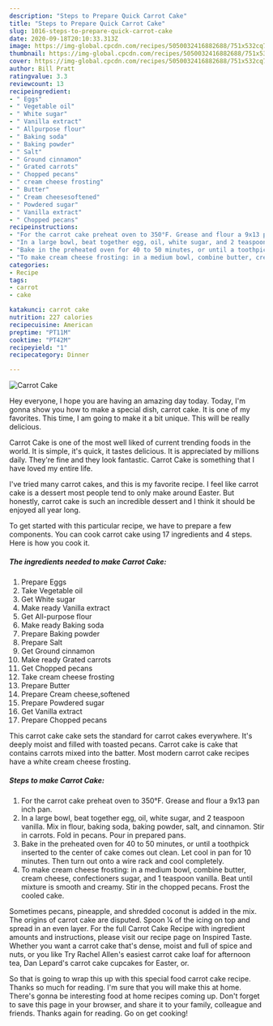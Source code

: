 ```yaml
---
description: "Steps to Prepare Quick Carrot Cake"
title: "Steps to Prepare Quick Carrot Cake"
slug: 1016-steps-to-prepare-quick-carrot-cake
date: 2020-09-18T20:10:33.313Z
image: https://img-global.cpcdn.com/recipes/5050032416882688/751x532cq70/carrot-cake-recipe-main-photo.jpg
thumbnail: https://img-global.cpcdn.com/recipes/5050032416882688/751x532cq70/carrot-cake-recipe-main-photo.jpg
cover: https://img-global.cpcdn.com/recipes/5050032416882688/751x532cq70/carrot-cake-recipe-main-photo.jpg
author: Bill Pratt
ratingvalue: 3.3
reviewcount: 13
recipeingredient:
- " Eggs"
- " Vegetable oil"
- " White sugar"
- " Vanilla extract"
- " Allpurpose flour"
- " Baking soda"
- " Baking powder"
- " Salt"
- " Ground cinnamon"
- " Grated carrots"
- " Chopped pecans"
- " cream cheese frosting"
- " Butter"
- " Cream cheesesoftened"
- " Powdered sugar"
- " Vanilla extract"
- " Chopped pecans"
recipeinstructions:
- "For the carrot cake preheat oven to 350°F. Grease and flour a 9x13 pan inch pan."
- "In a large bowl, beat together egg, oil, white sugar, and 2 teaspoon vanilla. Mix in flour, baking soda, baking powder, salt, and cinnamon. Stir in carrots. Fold in pecans. Pour in prepared pans."
- "Bake in the preheated oven for 40 to 50 minutes, or until a toothpick inserted to the center of cake comes out clean. Let cool in pan for 10 minutes. Then turn out onto a wire rack and cool completely."
- "To make cream cheese frosting: in a medium bowl, combine butter, cream cheese, confectioners sugar, and 1 teaspoon vanilla. Beat until mixture is smooth and creamy. Stir in the chopped pecans. Frost the cooled cake."
categories:
- Recipe
tags:
- carrot
- cake

katakunci: carrot cake 
nutrition: 227 calories
recipecuisine: American
preptime: "PT11M"
cooktime: "PT42M"
recipeyield: "1"
recipecategory: Dinner

---
```



![Carrot Cake](https://img-global.cpcdn.com/recipes/5050032416882688/751x532cq70/carrot-cake-recipe-main-photo.jpg)

Hey everyone, I hope you are having an amazing day today. Today, I'm gonna show you how to make a special dish, carrot cake. It is one of my favorites. This time, I am going to make it a bit unique. This will be really delicious.

Carrot Cake is one of the most well liked of current trending foods in the world. It is simple, it's quick, it tastes delicious. It is appreciated by millions daily. They're fine and they look fantastic. Carrot Cake is something that I have loved my entire life.

I&#39;ve tried many carrot cakes, and this is my favorite recipe. I feel like carrot cake is a dessert most people tend to only make around Easter. But honestly, carrot cake is such an incredible dessert and I think it should be enjoyed all year long.


To get started with this particular recipe, we have to prepare a few components. You can cook carrot cake using 17 ingredients and 4 steps. Here is how you cook it.

<!--inarticleads1-->

##### The ingredients needed to make Carrot Cake:

1. Prepare  Eggs
1. Take  Vegetable oil
1. Get  White sugar
1. Make ready  Vanilla extract
1. Get  All-purpose flour
1. Make ready  Baking soda
1. Prepare  Baking powder
1. Prepare  Salt
1. Get  Ground cinnamon
1. Make ready  Grated carrots
1. Get  Chopped pecans
1. Take  cream cheese frosting
1. Prepare  Butter
1. Prepare  Cream cheese,softened
1. Prepare  Powdered sugar
1. Get  Vanilla extract
1. Prepare  Chopped pecans


This carrot cake cake sets the standard for carrot cakes everywhere. It&#39;s deeply moist and filled with toasted pecans. Carrot cake is cake that contains carrots mixed into the batter. Most modern carrot cake recipes have a white cream cheese frosting. 

<!--inarticleads2-->

##### Steps to make Carrot Cake:

1. For the carrot cake preheat oven to 350°F. Grease and flour a 9x13 pan inch pan.
1. In a large bowl, beat together egg, oil, white sugar, and 2 teaspoon vanilla. Mix in flour, baking soda, baking powder, salt, and cinnamon. Stir in carrots. Fold in pecans. Pour in prepared pans.
1. Bake in the preheated oven for 40 to 50 minutes, or until a toothpick inserted to the center of cake comes out clean. Let cool in pan for 10 minutes. Then turn out onto a wire rack and cool completely.
1. To make cream cheese frosting: in a medium bowl, combine butter, cream cheese, confectioners sugar, and 1 teaspoon vanilla. Beat until mixture is smooth and creamy. Stir in the chopped pecans. Frost the cooled cake.


Sometimes pecans, pineapple, and shredded coconut is added in the mix. The origins of carrot cake are disputed. Spoon ¼ of the icing on top and spread in an even layer. For the full Carrot Cake Recipe with ingredient amounts and instructions, please visit our recipe page on Inspired Taste. Whether you want a carrot cake that&#39;s dense, moist and full of spice and nuts, or you like Try Rachel Allen&#39;s easiest carrot cake loaf for afternoon tea, Dan Lepard&#39;s carrot cake cupcakes for Easter, or. 

So that is going to wrap this up with this special food carrot cake recipe. Thanks so much for reading. I'm sure that you will make this at home. There's gonna be interesting food at home recipes coming up. Don't forget to save this page in your browser, and share it to your family, colleague and friends. Thanks again for reading. Go on get cooking!
